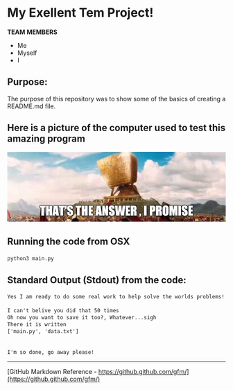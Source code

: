 # My Exellent Tem Project!

**TEAM MEMBERS**
* Me
* Myself
* I

## Purpose:

The purpose of this repository was to show some of the basics of creating a README.md file.

## Here is a picture of the computer used to test this amazing program


![deepthought.jpg](deepthought.jpg)

## Running the code from OSX

```python3 main.py```

## Standard Output (Stdout) from the code:

```
Yes I am ready to do some real work to help solve the worlds problems!

I can't belive you did that 50 times
Oh now you want to save it too?, Whatever...sigh
There it is written
['main.py', 'data.txt']


I'm so done, go away please!
```

----
[GitHub Markdown Reference - https://github.github.com/gfm/](https://github.github.com/gfm/) 

